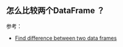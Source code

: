 ## 怎么比较两个DataFrame ？


参考：

- [Find difference between two data frames](https://stackoverflow.com/questions/48647534/find-difference-between-two-data-frames)
